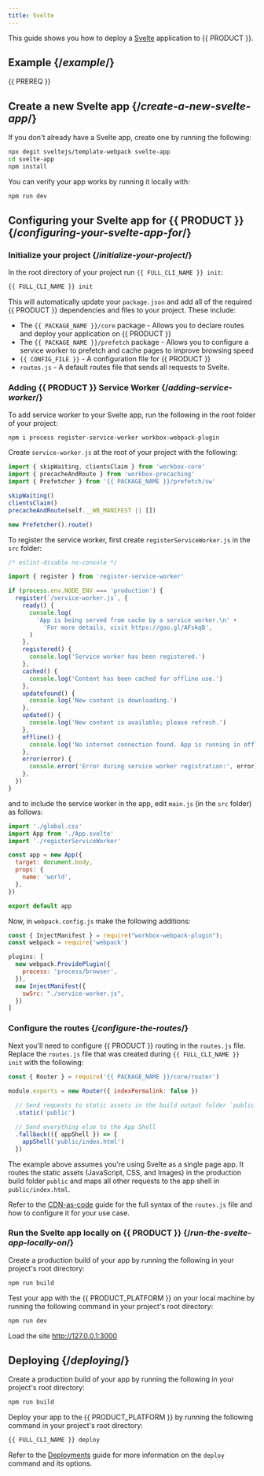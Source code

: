 ```yaml
---
title: Svelte
---
```


This guide shows you how to deploy a [Svelte](https://svelte.dev/) application to {{ PRODUCT }}.

## Example {/*example*/}

<ExampleButtons
  title="Svelte"
  siteUrl="https://layer0-docs-layer0-svelte-example-default.layer0-limelight.link"
  repoUrl="https://github.com/layer0-docs/layer0-svelte-example" 
  deployFromRepo />

{{ PREREQ }}

## Create a new Svelte app {/*create-a-new-svelte-app*/}

If you don't already have a Svelte app, create one by running the following:

```bash
npx degit sveltejs/template-webpack svelte-app
cd svelte-app
npm install
```

You can verify your app works by running it locally with:

```bash
npm run dev
```

## Configuring your Svelte app for {{ PRODUCT }} {/*configuring-your-svelte-app-for*/}

### Initialize your project {/*initialize-your-project*/}

In the root directory of your project run `{{ FULL_CLI_NAME }} init`:

```bash
{{ FULL_CLI_NAME }} init
```

This will automatically update your `package.json` and add all of the required {{ PRODUCT }} dependencies and files to your project. These include:

- The `{{ PACKAGE_NAME }}/core` package - Allows you to declare routes and deploy your application on {{ PRODUCT }}
- The `{{ PACKAGE_NAME }}/prefetch` package - Allows you to configure a service worker to prefetch and cache pages to improve browsing speed
- `{{ CONFIG_FILE }}` - A configuration file for {{ PRODUCT }}
- `routes.js` - A default routes file that sends all requests to Svelte.

### Adding {{ PRODUCT }} Service Worker {/*adding-service-worker*/}

To add service worker to your Svelte app, run the following in the root folder of your project:

```bash
npm i process register-service-worker workbox-webpack-plugin
```

Create `service-worker.js` at the root of your project with the following:

```js
import { skipWaiting, clientsClaim } from 'workbox-core'
import { precacheAndRoute } from 'workbox-precaching'
import { Prefetcher } from '{{ PACKAGE_NAME }}/prefetch/sw'

skipWaiting()
clientsClaim()
precacheAndRoute(self.__WB_MANIFEST || [])

new Prefetcher().route()
```

To register the service worker, first create `registerServiceWorker.js` in the `src` folder:

```js
/* eslint-disable no-console */

import { register } from 'register-service-worker'

if (process.env.NODE_ENV === 'production') {
  register(`/service-worker.js`, {
    ready() {
      console.log(
        'App is being served from cache by a service worker.\n' +
          'For more details, visit https://goo.gl/AFskqB',
      )
    },
    registered() {
      console.log('Service worker has been registered.')
    },
    cached() {
      console.log('Content has been cached for offline use.')
    },
    updatefound() {
      console.log('New content is downloading.')
    },
    updated() {
      console.log('New content is available; please refresh.')
    },
    offline() {
      console.log('No internet connection found. App is running in offline mode.')
    },
    error(error) {
      console.error('Error during service worker registration:', error)
    },
  })
}
```

and to include the service worker in the app, edit `main.js` (in the `src` folder) as follows:

```js ins={3}
import './global.css'
import App from './App.svelte'
import './registerServiceWorker'

const app = new App({
  target: document.body,
  props: {
    name: 'world',
  },
})

export default app
```

Now, in `webpack.config.js` make the following additions:

```js filename='webpack.config.js' ins={1-2,5-10}
const { InjectManifest } = require("workbox-webpack-plugin");
const webpack = require('webpack')

plugins: [
  new webpack.ProvidePlugin({
    process: 'process/browser',
  }),
  new InjectManifest({
    swSrc: "./service-worker.js",
  })
]
```

### Configure the routes {/*configure-the-routes*/}

Next you'll need to configure {{ PRODUCT }} routing in the `routes.js` file.
Replace the `routes.js` file that was created during `{{ FULL_CLI_NAME }} init` with the following:

```js
const { Router } = require('{{ PACKAGE_NAME }}/core/router')

module.exports = new Router({ indexPermalink: false })
  
  // Send requests to static assets in the build output folder `public`
  .static('public')

  // Send everything else to the App Shell
  .fallback(({ appShell }) => {
    appShell('public/index.html')
  })
```

The example above assumes you're using Svelte as a single page app. It routes the static assets (JavaScript, CSS, and Images) in the production build folder `public` and maps all other requests to the app shell in `public/index.html`.

Refer to the [CDN-as-code](/guides/performance/cdn_as_code) guide for the full syntax of the `routes.js` file and how to configure it for your use case.

### Run the Svelte app locally on {{ PRODUCT }} {/*run-the-svelte-app-locally-on*/}

Create a production build of your app by running the following in your project's root directory:

```bash
npm run build
```

Test your app with the {{ PRODUCT_PLATFORM }} on your local machine by running the following command in your project's root directory:

```bash
npm run dev
```

Load the site http://127.0.0.1:3000

## Deploying {/*deploying*/}

Create a production build of your app by running the following in your project's root directory:

```bash
npm run build
```

Deploy your app to the {{ PRODUCT_PLATFORM }} by running the following command in your project's root directory:

```bash
{{ FULL_CLI_NAME }} deploy
```

Refer to the [Deployments](/guides/basics/deployments) guide for more information on the `deploy` command and its options.
